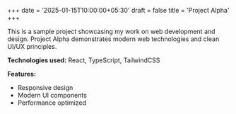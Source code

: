 +++
date = '2025-01-15T10:00:00+05:30'
draft = false
title = 'Project Alpha'
+++

This is a sample project showcasing my work on web development and design. Project Alpha demonstrates modern web technologies and clean UI/UX principles.

**Technologies used:** React, TypeScript, TailwindCSS

**Features:**
- Responsive design
- Modern UI components
- Performance optimized

